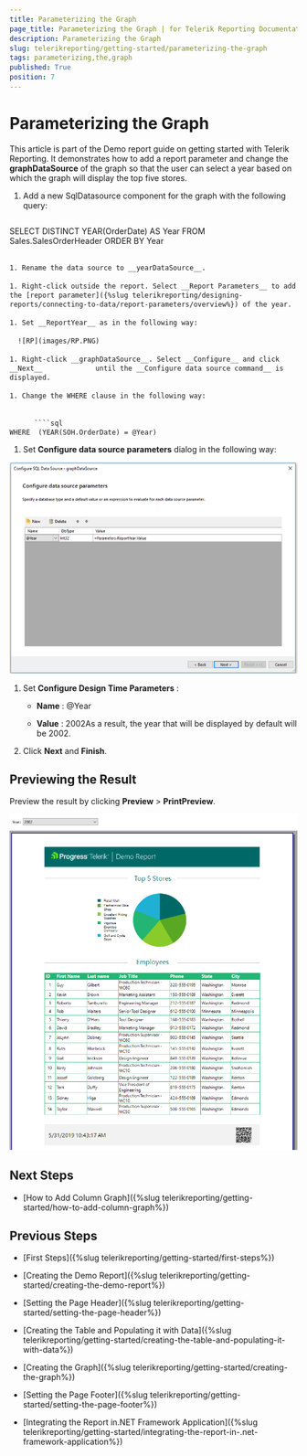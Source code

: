 ```yaml
---
title: Parameterizing the Graph
page_title: Parameterizing the Graph | for Telerik Reporting Documentation
description: Parameterizing the Graph
slug: telerikreporting/getting-started/parameterizing-the-graph
tags: parameterizing,the,graph
published: True
position: 7
---
```


# Parameterizing the Graph



This article is part of the Demo report guide on getting started with Telerik Reporting.         It demonstrates how to add a report parameter and change the __graphDataSource__ of the graph         so that the user can select a year based on which the graph will display the top five stores.       

1. Add a new SqlDatasource component for the graph with the following query:             

    
      ````sql
SELECT DISTINCT YEAR(OrderDate) AS Year
FROM         Sales.SalesOrderHeader
ORDER BY Year
````

1. Rename the data source to __yearDataSource__.             

1. Right-click outside the report. Select __Report Parameters__ to add the [report parameter]({%slug telerikreporting/designing-reports/connecting-to-data/report-parameters/overview%}) of the year.             

1. Set __ReportYear__ as in the following way:               

  ![RP](images/RP.PNG)

1. Right-click __graphDataSource__. Select __Configure__ and click __Next__             until the __Configure data source command__ is displayed.             

1. Change the WHERE clause in the following way:             

    
      ````sql
WHERE  (YEAR(SOH.OrderDate) = @Year)
````

1. Set __Configure data source parameters__ dialog in the following way:               

  ![CDP](images/CDP.PNG)

1. Set __Configure Design Time Parameters__ :             

   + __Name__ : @Year

   + __Value__ : 2002As a result, the year that will be displayed by default will be 2002.

1. Click __Next__ and __Finish__.             

## Previewing the Result

Preview the result by clicking __Preview__ > __PrintPreview__.           

  ![Report Parameter Preview](images/ReportParameterPreview.PNG)

## Next Steps

* [How to Add Column Graph]({%slug telerikreporting/getting-started/how-to-add-column-graph%})

## Previous Steps

* [First Steps]({%slug telerikreporting/getting-started/first-steps%})

* [Creating the Demo Report]({%slug telerikreporting/getting-started/creating-the-demo-report%})

* [Setting the Page Header]({%slug telerikreporting/getting-started/setting-the-page-header%})

* [Creating the Table and Populating it with Data]({%slug telerikreporting/getting-started/creating-the-table-and-populating-it-with-data%})

* [Creating the Graph]({%slug telerikreporting/getting-started/creating-the-graph%})

* [Setting the Page Footer]({%slug telerikreporting/getting-started/setting-the-page-footer%})

* [Integrating the Report in.NET Framework Application]({%slug telerikreporting/getting-started/integrating-the-report-in-.net-framework-application%})

